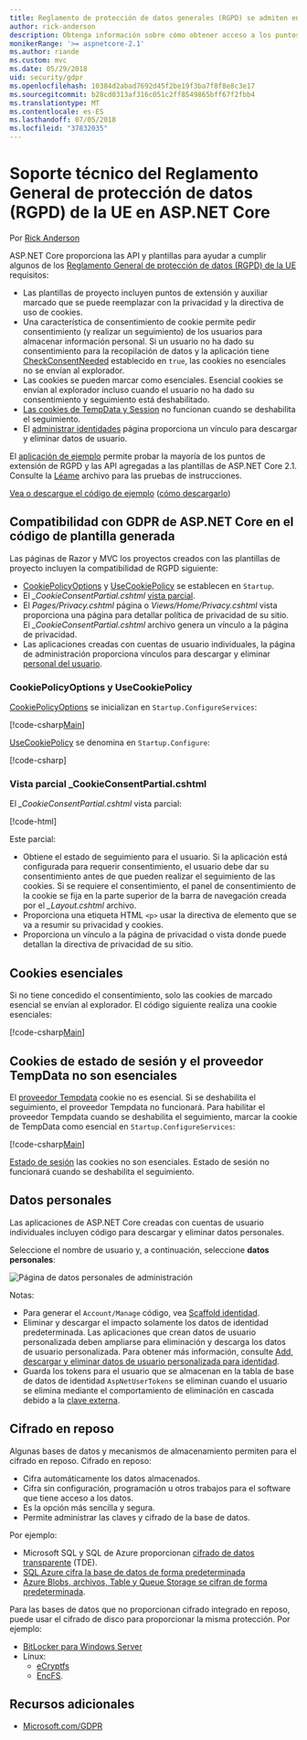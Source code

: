 ```yaml
---
title: Reglamento de protección de datos generales (RGPD) se admiten en ASP.NET Core
author: rick-anderson
description: Obtenga información sobre cómo obtener acceso a los puntos de extensión de RGPD en una aplicación web ASP.NET Core.
monikerRange: '>= aspnetcore-2.1'
ms.author: riande
ms.custom: mvc
ms.date: 05/29/2018
uid: security/gdpr
ms.openlocfilehash: 10384d2abad7692d45f2be19f3ba7f8f8e8c3e17
ms.sourcegitcommit: b28cd0313af316c051c2ff8549865bff67f2fbb4
ms.translationtype: MT
ms.contentlocale: es-ES
ms.lasthandoff: 07/05/2018
ms.locfileid: "37832035"
---
```

# <a name="eu-general-data-protection-regulation-gdpr-support-in-aspnet-core"></a>Soporte técnico del Reglamento General de protección de datos (RGPD) de la UE en ASP.NET Core

Por [Rick Anderson](https://twitter.com/RickAndMSFT)

ASP.NET Core proporciona las API y plantillas para ayudar a cumplir algunos de los [Reglamento General de protección de datos (RGPD) de la UE](https://www.eugdpr.org/) requisitos:

* Las plantillas de proyecto incluyen puntos de extensión y auxiliar marcado que se puede reemplazar con la privacidad y la directiva de uso de cookies.
* Una característica de consentimiento de cookie permite pedir consentimiento (y realizar un seguimiento) de los usuarios para almacenar información personal. Si un usuario no ha dado su consentimiento para la recopilación de datos y la aplicación tiene [CheckConsentNeeded](/dotnet/api/microsoft.aspnetcore.builder.cookiepolicyoptions.checkconsentneeded) establecido en `true`, las cookies no esenciales no se envían al explorador.
* Las cookies se pueden marcar como esenciales. Esencial cookies se envían al explorador incluso cuando el usuario no ha dado su consentimiento y seguimiento está deshabilitado.
* [Las cookies de TempData y Session](#tempdata) no funcionan cuando se deshabilita el seguimiento.
* El [administrar identidades](#pd) página proporciona un vínculo para descargar y eliminar datos de usuario.

El [aplicación de ejemplo](https://github.com/aspnet/Docs/tree/live/aspnetcore/security/gdpr/sample) permite probar la mayoría de los puntos de extensión de RGPD y las API agregadas a las plantillas de ASP.NET Core 2.1. Consulte la [Léame](https://github.com/aspnet/Docs/tree/live/aspnetcore/security/gdpr/sample) archivo para las pruebas de instrucciones.

[Vea o descargue el código de ejemplo](https://github.com/aspnet/Docs/tree/live/aspnetcore/security/gdpr/sample) ([cómo descargarlo](xref:tutorials/index#how-to-download-a-sample))

## <a name="aspnet-core-gdpr-support-in-template-generated-code"></a>Compatibilidad con GDPR de ASP.NET Core en el código de plantilla generada

Las páginas de Razor y MVC los proyectos creados con las plantillas de proyecto incluyen la compatibilidad de RGPD siguiente:

* [CookiePolicyOptions](/dotnet/api/microsoft.aspnetcore.builder.cookiepolicyoptions) y [UseCookiePolicy](/dotnet/api/microsoft.aspnetcore.builder.cookiepolicyappbuilderextensions.usecookiepolicy) se establecen en `Startup`.
* El *_CookieConsentPartial.cshtml* [vista parcial](xref:mvc/views/tag-helpers/builtin-th/partial-tag-helper).
* El *Pages/Privacy.cshtml* página o *Views/Home/Privacy.cshtml* vista proporciona una página para detallar política de privacidad de su sitio. El *_CookieConsentPartial.cshtml* archivo genera un vínculo a la página de privacidad.
* Las aplicaciones creadas con cuentas de usuario individuales, la página de administración proporciona vínculos para descargar y eliminar [personal del usuario](#pd).

### <a name="cookiepolicyoptions-and-usecookiepolicy"></a>CookiePolicyOptions y UseCookiePolicy

[CookiePolicyOptions](/dotnet/api/microsoft.aspnetcore.builder.cookiepolicyoptions) se inicializan en `Startup.ConfigureServices`:

[!code-csharp[Main](gdpr/sample/Startup.cs?name=snippet1&highlight=14-20)]

[UseCookiePolicy](/dotnet/api/microsoft.aspnetcore.builder.cookiepolicyappbuilderextensions.usecookiepolicy) se denomina en `Startup.Configure`:

[!code-csharp[](gdpr/sample/Startup.cs?name=snippet1&highlight=49)]

### <a name="cookieconsentpartialcshtml-partial-view"></a>Vista parcial _CookieConsentPartial.cshtml

El *_CookieConsentPartial.cshtml* vista parcial:

[!code-html[](gdpr/sample/RP/Pages/Shared/_CookieConsentPartial.cshtml)]

Este parcial:

* Obtiene el estado de seguimiento para el usuario. Si la aplicación está configurada para requerir consentimiento, el usuario debe dar su consentimiento antes de que pueden realizar el seguimiento de las cookies. Si se requiere el consentimiento, el panel de consentimiento de la cookie se fija en la parte superior de la barra de navegación creada por el *_Layout.cshtml* archivo.
* Proporciona una etiqueta HTML `<p>` usar la directiva de elemento que se va a resumir su privacidad y cookies.
* Proporciona un vínculo a la página de privacidad o vista donde puede detallan la directiva de privacidad de su sitio.

## <a name="essential-cookies"></a>Cookies esenciales

Si no tiene concedido el consentimiento, solo las cookies de marcado esencial se envían al explorador. El código siguiente realiza una cookie esenciales:

[!code-csharp[Main](gdpr/sample/RP/Pages/Cookie.cshtml.cs?name=snippet1&highlight=5)]

<a name="tempdata"></a>

## <a name="tempdata-provider-and-session-state-cookies-are-not-essential"></a>Cookies de estado de sesión y el proveedor TempData no son esenciales

El [proveedor Tempdata](xref:fundamentals/app-state#tempdata) cookie no es esencial. Si se deshabilita el seguimiento, el proveedor Tempdata no funcionará. Para habilitar el proveedor Tempdata cuando se deshabilita el seguimiento, marcar la cookie de TempData como esencial en `Startup.ConfigureServices`:

[!code-csharp[Main](gdpr/sample/RP/Startup.cs?name=snippet1)]

[Estado de sesión](xref:fundamentals/app-state) las cookies no son esenciales. Estado de sesión no funcionará cuando se deshabilita el seguimiento.

<a name="pd"></a>

## <a name="personal-data"></a>Datos personales

Las aplicaciones de ASP.NET Core creadas con cuentas de usuario individuales incluyen código para descargar y eliminar datos personales.

Seleccione el nombre de usuario y, a continuación, seleccione **datos personales**:

![Página de datos personales de administración](gdpr/_static/pd.png)

Notas:

* Para generar el `Account/Manage` código, vea [Scaffold identidad](xref:security/authentication/scaffold-identity).
* Eliminar y descargar el impacto solamente los datos de identidad predeterminada. Las aplicaciones que crean datos de usuario personalizada deben ampliarse para eliminación y descarga los datos de usuario personalizada. Para obtener más información, consulte [Add, descargar y eliminar datos de usuario personalizada para identidad](xref:security/authentication/add-user-data).
* Guarda los tokens para el usuario que se almacenan en la tabla de base de datos de identidad `AspNetUserTokens` se eliminan cuando el usuario se elimina mediante el comportamiento de eliminación en cascada debido a la [clave externa](https://github.com/aspnet/Identity/blob/release/2.1/src/EF/IdentityUserContext.cs#L152).

## <a name="encryption-at-rest"></a>Cifrado en reposo

Algunas bases de datos y mecanismos de almacenamiento permiten para el cifrado en reposo. Cifrado en reposo:

* Cifra automáticamente los datos almacenados.
* Cifra sin configuración, programación u otros trabajos para el software que tiene acceso a los datos.
* Es la opción más sencilla y segura.
* Permite administrar las claves y cifrado de la base de datos.

Por ejemplo:

* Microsoft SQL y SQL de Azure proporcionan [cifrado de datos transparente](/sql/relational-databases/security/encryption/transparent-data-encryption) (TDE).
* [SQL Azure cifra la base de datos de forma predeterminada](https://azure.microsoft.com/updates/newly-created-azure-sql-databases-encrypted-by-default/)
* [Azure Blobs, archivos, Table y Queue Storage se cifran de forma predeterminada](https://azure.microsoft.com/blog/announcing-default-encryption-for-azure-blobs-files-table-and-queue-storage/).

Para las bases de datos que no proporcionan cifrado integrado en reposo, puede usar el cifrado de disco para proporcionar la misma protección. Por ejemplo:

* [BitLocker para Windows Server](/windows/security/information-protection/bitlocker/bitlocker-how-to-deploy-on-windows-server)
* Linux:
  * [eCryptfs](https://launchpad.net/ecryptfs)
  * [EncFS](https://github.com/vgough/encfs).

## <a name="additional-resources"></a>Recursos adicionales

* [Microsoft.com/GDPR](https://www.microsoft.com/en-us/trustcenter/Privacy/GDPR)
